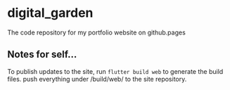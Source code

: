 # digital_garden

The code repository for my portfolio website on github.pages


## Notes for self...
To publish updates to the site, run `flutter build web` to generate the build files.
push everything under /build/web/ to the site repository.